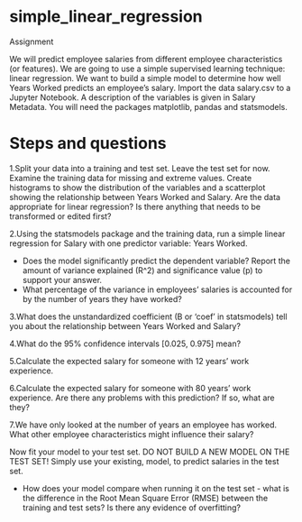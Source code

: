 # simple_linear_regression
Assignment

We will predict employee salaries from different employee characteristics (or features). We are going to use a simple supervised learning technique: linear regression. We want to build a simple model to determine how well Years Worked predicts an employee’s salary. Import the data salary.csv to a Jupyter Notebook. A description of the variables is given in Salary Metadata. You will need the packages matplotlib, pandas and statsmodels.

 # Steps and questions

1.Split your data into a training and test set. Leave the test set for now. Examine the training data for missing and extreme values. Create histograms to show the distribution of the variables and a scatterplot showing the relationship between Years Worked and Salary. Are the data appropriate for linear regression? Is there anything that needs to be transformed or edited first?

2.Using the statsmodels package and the training data, run a simple linear regression for Salary with one predictor variable: Years Worked.
 - Does the model significantly predict the dependent variable? Report the amount of variance explained (R^2) and  significance value (p) to support your answer.
 - What percentage of the variance in employees’ salaries is accounted for by the number of years they have worked?

3.What does the unstandardized coefficient (B or ‘coef’ in statsmodels) tell you about the relationship between Years Worked and Salary?

4.What do the 95% confidence intervals [0.025, 0.975] mean?

5.Calculate the expected salary for someone with 12 years’ work experience.

6.Calculate the expected salary for someone with 80 years’ work experience. Are there any problems with this prediction? If so, what are they?

7.We have only looked at the number of years an employee has worked. What other employee characteristics might influence their salary?

Now fit your model to your test set. DO NOT BUILD A NEW MODEL ON THE TEST SET! Simply use your existing, model, to predict salaries in the test set.

- How does your model compare when running it on the test set - what is the difference in the Root Mean Square Error (RMSE) between the training and test sets? Is there any evidence of overfitting?

